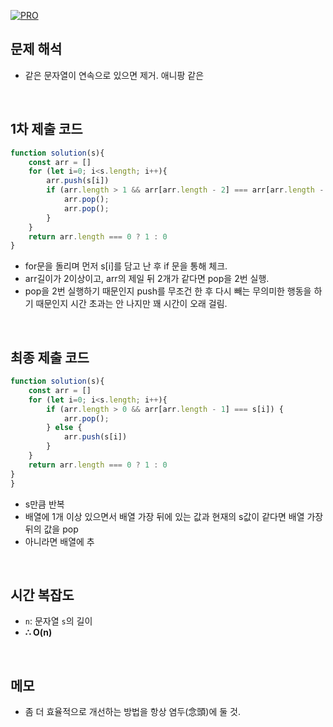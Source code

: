 [![PRO]][Link]

## 문제 해석

- 같은 문자열이 연속으로 있으면 제거. 애니팡 같은 

<br/>

## 1차 제출 코드

```javascript
function solution(s){
    const arr = []
    for (let i=0; i<s.length; i++){
        arr.push(s[i])
        if (arr.length > 1 && arr[arr.length - 2] === arr[arr.length - 1]) {
            arr.pop();
            arr.pop();
        }
    }
    return arr.length === 0 ? 1 : 0
}
```

- for문을 돌리며 먼저 s[i]를 담고 난 후 if 문을 통해 체크.
- arr길이가 2이상이고, arr의 제일 뒤 2개가 같다면 pop을 2번 실행.
- pop을 2번 실행하기 때문인지 push를 무조건 한 후 다시 빼는 무의미한 행동을 하기 때문인지 시간 초과는 안 나지만 꽤 시간이 오래 걸림.

<br/>

## 최종 제출 코드

```javascript
function solution(s){
    const arr = []
    for (let i=0; i<s.length; i++){
        if (arr.length > 0 && arr[arr.length - 1] === s[i]) {
            arr.pop();
        } else {
            arr.push(s[i])
        }
    }
    return arr.length === 0 ? 1 : 0
}
}
```

- s만큼 반복
- 배열에 1개 이상 있으면서 배열 가장 뒤에 있는 값과 현재의 s값이 같다면 배열 가장 뒤의 값을 pop
- 아니라면 배열에 추

<br/>

## 시간 복잡도

- `n`: 문자열 `s`의 길이
- **∴ O(n)**

<br/>

## 메모

- 좀 더 효율적으로 개선하는 방법을 항상 염두(念頭)에 둘 것.



<!---------------------------------------------------------------------------->

[PRO]: https://github.com/GoSSaChin/algorithm-js/assets/107768516/67c43b52-bc3f-4571-a249-5519021afbb0
[Link]: https://school.programmers.co.kr/learn/courses/30/lessons/12973
